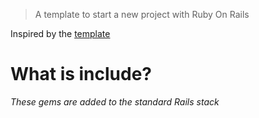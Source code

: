 > A template to start a new project with Ruby On Rails

Inspired by the [template](https://github.com/nimblehq/rails-templates)

# What is include?

*These gems are added to the standard Rails stack*

